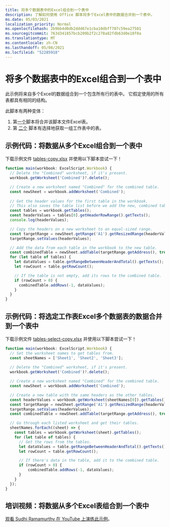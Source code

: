 ```yaml
---
title: 将多个数据表中的Excel组合到一个表中
description: 了解如何使用 Office 脚本将多个Excel表中的数据合并到一个表中。
ms.date: 05/03/2021
localization_priority: Normal
ms.openlocfilehash: 2b9bb4d0db2ddd67e1cba10dbff707c59ea27501
ms.sourcegitcommit: 763d341857bcb209b2f2c278a82fdb63d0e18f0a
ms.translationtype: MT
ms.contentlocale: zh-CN
ms.lasthandoff: 05/08/2021
ms.locfileid: "52285918"
---
```

# <a name="combine-data-from-multiple-excel-tables-into-a-single-table"></a>将多个数据表中的Excel组合到一个表中

此示例将来自多个Excel的数据组合到一个包含所有行的表中。 它假定使用的所有表都具有相同的结构。

此脚本有两种变体：

1. 第[一个](#sample-code-combine-data-from-multiple-excel-tables-into-a-single-table)脚本将合并该脚本文件Excel表。
1. 第 [二个](#sample-code-combine-data-from-multiple-excel-tables-in-select-worksheets-into-a-single-table) 脚本有选择地获取一组工作表中的表。

## <a name="sample-code-combine-data-from-multiple-excel-tables-into-a-single-table"></a>示例代码：将数据从多个Excel组合到一个表中

下载示例文件 <a href="tables-copy.xlsx">tables-copy.xlsx</a> 并使用以下脚本尝试一下！

```TypeScript
function main(workbook: ExcelScript.Workbook) {
  // Delete the "Combined" worksheet, if it's present.
  workbook.getWorksheet('Combined')?.delete();

  // Create a new worksheet named "Combined" for the combined table.
  const newSheet = workbook.addWorksheet('Combined');
  
  // Get the header values for the first table in the workbook.
  // This also saves the table list before we add the new, combined table.
  const tables = workbook.getTables();    
  const headerValues = tables[0].getHeaderRowRange().getTexts();
  console.log(headerValues);

  // Copy the headers on a new worksheet to an equal-sized range.
  const targetRange = newSheet.getRange('A1').getResizedRange(headerValues.length-1, headerValues[0].length-1);
  targetRange.setValues(headerValues);

  // Add the data from each table in the workbook to the new table.
  const combinedTable = newSheet.addTable(targetRange.getAddress(), true);
  for (let table of tables) {      
    let dataValues = table.getRangeBetweenHeaderAndTotal().getTexts();
    let rowCount = table.getRowCount();

    // If the table is not empty, add its rows to the combined table.
    if (rowCount > 0) {
      combinedTable.addRows(-1, dataValues);
    }
  }
}
```

## <a name="sample-code-combine-data-from-multiple-excel-tables-in-select-worksheets-into-a-single-table"></a>示例代码：将选定工作表Excel多个数据表的数据合并到一个表中

下载示例文件 <a href="tables-select-copy.xlsx">tables-select-copy.xlsx</a> 并使用以下脚本尝试一下！

```TypeScript
function main(workbook: ExcelScript.Workbook) {
  // Set the worksheet names to get tables from.
  const sheetNames = ['Sheet1', 'Sheet2', 'Sheet3'];
    
  // Delete the "Combined" worksheet, if it's present.
  workbook.getWorksheet('Combined')?.delete();

  // Create a new worksheet named "Combined" for the combined table.
  const newSheet = workbook.addWorksheet('Combined');

  // Create a new table with the same headers as the other tables.
  const headerValues = workbook.getWorksheet(sheetNames[0]).getTables()[0].getHeaderRowRange().getTexts();
  const targetRange = newSheet.getRange('A1').getResizedRange(headerValues.length-1, headerValues[0].length-1);
  targetRange.setValues(headerValues);
  const combinedTable = newSheet.addTable(targetRange.getAddress(), true);

  // Go through each listed worksheet and get their tables.
  sheetNames.forEach((sheet) => {
    const tables = workbook.getWorksheet(sheet).getTables();     
    for (let table of tables) {
      // Get the rows from the tables.
      let dataValues = table.getRangeBetweenHeaderAndTotal().getTexts();
      let rowCount = table.getRowCount();

      // If there's data in the table, add it to the combined table.
      if (rowCount > 0) {
          combinedTable.addRows(-1, dataValues);
      }
    }
  });
}
```

## <a name="training-video-combine-data-from-multiple-excel-tables-into-a-single-table"></a>培训视频：将数据从多个Excel表组合到一个表中

[观看 Sudhi Ramamurthy 在 YouTube 上演练此示例](https://youtu.be/di-8JukK3Lc)。
